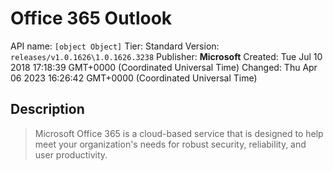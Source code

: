 # Office 365 Outlook
API name: `[object Object]`
Tier: Standard
Version: `releases/v1.0.1626\1.0.1626.3238`
Publisher: **Microsoft**
Created: Tue Jul 10 2018 17:18:39 GMT+0000 (Coordinated Universal Time)
Changed: Thu Apr 06 2023 16:26:42 GMT+0000 (Coordinated Universal Time)

## Description
> Microsoft Office 365 is a cloud-based service that is designed to help meet your organization's needs for robust security, reliability, and user productivity.
